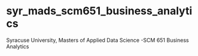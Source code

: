 # syr_mads_scm651_business_analytics
Syracuse University, Masters of Applied Data Science -SCM 651 Business Analytics

